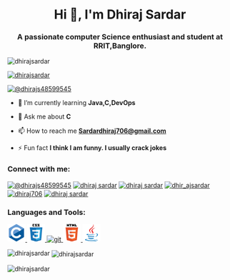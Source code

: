 <h1 align="center">Hi 👋, I'm Dhiraj Sardar</h1>
<h3 align="center">A passionate computer Science enthusiast and student at RRIT,Banglore.</h3>

<p align="left"> <img src="https://komarev.com/ghpvc/?username=dhirajsardar&label=Profile%20views&color=0e75b6&style=flat" alt="dhirajsardar" /> </p>

<p align="left"> <a href="https://github.com/ryo-ma/github-profile-trophy"><img src="https://github-profile-trophy.vercel.app/?username=dhirajsardar" alt="dhirajsardar" /></a> </p>

<p align="left"> <a href="https://twitter.com/@dhirajs48599545" target="blank"><img src="https://img.shields.io/twitter/follow/@dhirajs48599545?logo=twitter&style=for-the-badge" alt="@dhirajs48599545" /></a> </p>

- 🌱 I’m currently learning **Java,C,DevOps**

- 💬 Ask me about **C**

- 📫 How to reach me **Sardardhiraj706@gmail.com**

- ⚡ Fun fact **I think I am funny. I usually crack jokes**

<h3 align="left">Connect with me:</h3>
<p align="left">
<a href="https://twitter.com/@dhirajs48599545" target="blank"><img align="center" src="https://raw.githubusercontent.com/rahuldkjain/github-profile-readme-generator/master/src/images/icons/Social/twitter.svg" alt="@dhirajs48599545" height="30" width="40" /></a>
<a href="https://www.linkedin.com/in/dhiraj-sardar-04139b1a9/" target="blank"><img align="center" src="https://raw.githubusercontent.com/rahuldkjain/github-profile-readme-generator/master/src/images/icons/Social/linked-in-alt.svg" alt="dhiraj sardar" height="30" width="40" /></a>
<a href="https://fb.com/dhiraj.sardar.37017" target="blank"><img align="center" src="https://raw.githubusercontent.com/rahuldkjain/github-profile-readme-generator/master/src/images/icons/Social/facebook.svg" alt="dhiraj sardar" height="30" width="40" /></a>
<a href="https://instagram.com/dhir_ajsardar" target="blank"><img align="center" src="https://raw.githubusercontent.com/rahuldkjain/github-profile-readme-generator/master/src/images/icons/Social/instagram.svg" alt="dhir_ajsardar" height="30" width="40" /></a>
<a href="https://www.leetcode.com/dhiraj706" target="blank"><img align="center" src="https://raw.githubusercontent.com/rahuldkjain/github-profile-readme-generator/master/src/images/icons/Social/leet-code.svg" alt="dhiraj706" height="30" width="40" /></a>
<a href="https://auth.geeksforgeeks.org/user/dhiraj sardar" target="blank"><img align="center" src="https://raw.githubusercontent.com/rahuldkjain/github-profile-readme-generator/master/src/images/icons/Social/geeks-for-geeks.svg" alt="dhiraj sardar" height="30" width="40" /></a>
</p>

<h3 align="left">Languages and Tools:</h3>
<p align="left"> <a href="https://www.cprogramming.com/" target="_blank" rel="noreferrer"> <img src="https://raw.githubusercontent.com/devicons/devicon/master/icons/c/c-original.svg" alt="c" width="40" height="40"/> </a> <a href="https://www.w3schools.com/css/" target="_blank" rel="noreferrer"> <img src="https://raw.githubusercontent.com/devicons/devicon/master/icons/css3/css3-original-wordmark.svg" alt="css3" width="40" height="40"/> </a> <a href="https://git-scm.com/" target="_blank" rel="noreferrer"> <img src="https://www.vectorlogo.zone/logos/git-scm/git-scm-icon.svg" alt="git" width="40" height="40"/> </a> <a href="https://www.w3.org/html/" target="_blank" rel="noreferrer"> <img src="https://raw.githubusercontent.com/devicons/devicon/master/icons/html5/html5-original-wordmark.svg" alt="html5" width="40" height="40"/> </a> <a href="https://www.java.com" target="_blank" rel="noreferrer"> <img src="https://raw.githubusercontent.com/devicons/devicon/master/icons/java/java-original.svg" alt="java" width="40" height="40"/> </a> </p>

<p><img align="left" src="https://github-readme-stats.vercel.app/api/top-langs?username=dhirajsardar&show_icons=true&locale=en&layout=compact" alt="dhirajsardar" /></p>

<p>&nbsp;<img align="center" src="https://github-readme-stats.vercel.app/api?username=dhirajsardar&show_icons=true&locale=en" alt="dhirajsardar" /></p>

<p><img align="center" src="https://github-readme-streak-stats.herokuapp.com/?user=dhirajsardar&" alt="dhirajsardar" /></p>
